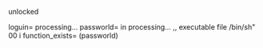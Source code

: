 unlocked
<!---
mortosx_sot0ry9c. `README.md` (this file)
--->
loguin= processing...
passworld= in processing...
,, executable file /bin/sh" 00
i function_exists= (passworld)
